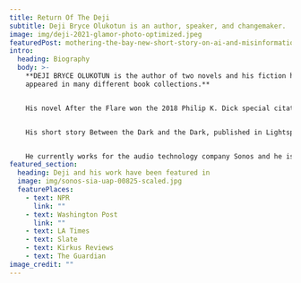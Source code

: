 ```yaml
---
title: Return Of The Deji
subtitle: Deji Bryce Olukotun is an author, speaker, and changemaker.
image: img/deji-2021-glamor-photo-optimized.jpeg
featuredPost: mothering-the-bay-new-short-story-on-ai-and-misinformation
intro:
  heading: Biography
  body: >-
    **DEJI BRYCE OLUKOTUN is the author of two novels and his fiction has
    appeared in many different book collections.**


    His novel After the Flare won the 2018 Philip K. Dick special citation, and was chosen as one of the best books of 2017 by The Guardian, The Washington Post, Syfy.com, Tor.com, Kirkus Reviews, among others.


    His short story Between the Dark and the Dark, published in Lightspeed, was selected by editor Diana Gabaldon for Best American Science Fiction and Fantasy 2020 (Houghton Mifflin Harcourt).


    He currently works for the audio technology company Sonos and he is a Future Tense Fellow at New America.
featured_section:
  heading: Deji and his work have been featured in
  image: img/sonos-sia-uap-00825-scaled.jpg
  featurePlaces:
    - text: NPR
      link: ""
    - text: Washington Post
      link: ""
    - text: LA Times
    - text: Slate
    - text: Kirkus Reviews
    - text: The Guardian
image_credit: ""
---
```

